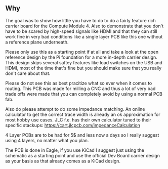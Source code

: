 Why
------
The goal was to show how little you have to do to do a fairly feature rich carrier board for the Compute Module 4. Also to demonstrate that you don't have to be scared by high-speed signals like HDMI and that they can still work fine in very bad conditions like a single layer PCB like this one without a reference plane underneath.

Please only use this as a starting point if at all and take a look at the open reference design by the Pi foundation for a more in-depth carrier design. This design skips several saftey features like load switches on the USB and HDMI, most of the time that's fine but you should make sure that you really don't care about that.

Please do not see this as best pracitize what so ever when it comes to routing. This PCB was made for milling a CNC and thus a lot of very bad trade offs were made that you can completely avoid by using a normal PCB fab.

Also do please attempt to do some impedance matching. An online calculator to get the correct trace width is already an ok approximation for most hobby use cases. JLC f.e. has their own calculator tuned to their specific stackups: https://cart.jlcpcb.com/impedanceCalculation

4 Layer PCBs are to be had for 5$ and less now a days so I really suggest using 4 layers, no matter what you plan.

The PCB is done in Eagle, if you use KiCad I suggest just using the schematic as a starting point and use the official Dev Board carrier design as your basis as that already comes as a KiCad design.
